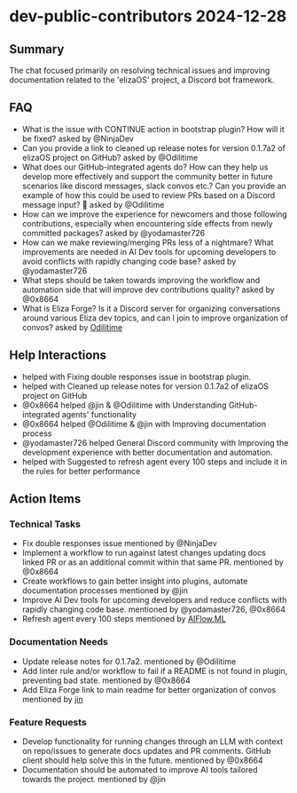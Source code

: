 # dev-public-contributors 2024-12-28

## Summary
The chat focused primarily on resolving technical issues and improving documentation related to the 'elizaOS' project, a Discord bot framework.

## FAQ
- What is the issue with CONTINUE action in bootstrap plugin? How will it be fixed? asked by @NinjaDev
- Can you provide a link to cleaned up release notes for version 0.1.7a2 of elizaOS project on GitHub? asked by @Odilitime
- What does our GitHub-integrated agents do? How can they help us develop more effectively and support the community better in future scenarios like discord messages, slack convos etc.? Can you provide an example of how this could be used to review PRs based on a Discord message input? 👀 asked by @Odilitime
- How can we improve the experience for newcomers and those following contributions, especially when encountering side effects from newly committed packages? asked by @yodamaster726
- How can we make reviewing/merging PRs less of a nightmare? What improvements are needed in AI Dev tools for upcoming developers to avoid conflicts with rapidly changing code base? asked by @yodamaster726
- What steps should be taken towards improving the workflow and automation side that will improve dev contributions quality? asked by @0x8664
- What is Eliza Forge? Is it a Discord server for organizing conversations around various Eliza dev topics, and can I join to improve organization of convos? asked by [Odilitime](22:03)

## Help Interactions
-  helped  with Fixing double responses issue in bootstrap plugin.
-  helped  with Cleaned up release notes for version 0.1.7a2 of elizaOS project on GitHub
- @0x8664 helped @jin & @Odilitime with Understanding GitHub-integrated agents' functionality
- @0x8664 helped @Odilitime & @jin with Improving documentation process
- @yodamaster726 helped General Discord community with Improving the development experience with better documentation and automation.
-  helped  with Suggested to refresh agent every 100 steps and include it in the rules for better performance

## Action Items

### Technical Tasks
- Fix double responses issue mentioned by @NinjaDev
- Implement a workflow to run against latest changes updating docs linked PR or as an additional commit within that same PR. mentioned by @0x8664
- Create workflows to gain better insight into plugins, automate documentation processes mentioned by @jin
- Improve AI Dev tools for upcoming developers and reduce conflicts with rapidly changing code base. mentioned by @yodamaster726, @0x8664
- Refresh agent every 100 steps mentioned by [AIFlow.ML](21:28)

### Documentation Needs
- Update release notes for 0.1.7a2. mentioned by @Odilitime
- Add linter rule and/or workflow to fail if a README is not found in plugin, preventing bad state. mentioned by @0x8664
- Add Eliza Forge link to main readme for better organization of convos mentioned by [jin](23:41)

### Feature Requests
- Develop functionality for running changes through an LLM with context on repo/issues to generate docs updates and PR comments. GitHub client should help solve this in the future. mentioned by @0x8664
- Documentation should be automated to improve AI tools tailored towards the project. mentioned by @jin